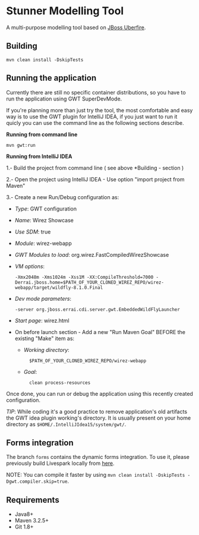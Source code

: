 Stunner Modelling Tool
=======================

A multi-purpose modelling tool based on [JBoss Uberfire](http://www.uberfireframework.org/).                         

Building
--------

    mvn clean install -DskipTests

Running the application
-----------------------

Currently there are still no specific container distributions, so you have to run the application using GWT SuperDevMode.                      

If you're planning more than just try the tool, the most comfortable and easy way is to use the GWT plugin for IntelliJ IDEA, if you just want to run it quicly you can use the command line as the following sections describe.                                  

**Running from command line**                                          

    mvn gwt:run

**Running from IntelliJ IDEA**                                          

1.- Build the project from command line ( see above *Building  - section )             
  
2.- Open the project using IntelliJ IDEA - Use option "import project from Maven"                 
  
3.- Create a new Run/Debug configuration as:                
  - *Type*: GWT configuration                  
  - *Name*: Wirez Showcase                     
  - *Use SDM*: true                  
  - *Module*: wirez-webapp             
  - *GWT Modules to load*: org.wirez.FastCompiledWirezShowcase             
  - *VM options*: 
        
        -Xmx2048m -Xms1024m -Xss1M -XX:CompileThreshold=7000 -Derrai.jboss.home=$PATH_OF_YOUR_CLONED_WIREZ_REPO/wirez-webapp/target/wildfly-8.1.0.Final
                      
  - *Dev mode parameters*: 
        
        -server org.jboss.errai.cdi.server.gwt.EmbeddedWildFlyLauncher
                      
  - *Start page*: wirez.html                  
  
  - On before launch section - Add a new "Run Maven Goal" BEFORE the existing "Make" item as:                
    - *Working directory*: 
        
            $PATH_OF_YOUR_CLONED_WIREZ_REPO/wirez-webapp
                          
    - *Goal*: 
        
            clean process-resources                 
  
Once done, you can run or debug the application using this recently created configuration.                   
  
*TIP*: While coding it's a good practice to remove application's old artifacts the GWT idea plugin working's directory. It is usually present on your home directory as `$HOME/.IntelliJIdea15/system/gwt/`.                        


Forms integration
-----------------

The branch `forms` contains the dynamic forms integration. To use it, please previously build Livespark locally from [here](https://github.com/droolsjbpm/livespark).                   
 
NOTE: You can compile it faster by using `mvn clean install -DskipTests -Dgwt.compiler.skip=true`.                     
 
Requirements
------------
* Java8+          
* Maven 3.2.5+       
* Git 1.8+        

